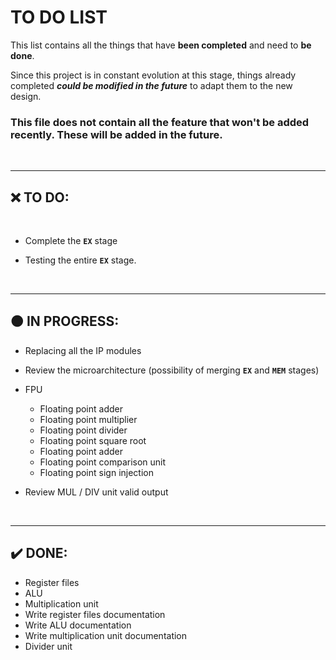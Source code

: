# TO DO LIST

This list contains all the things that have **been completed** and need to **be done**.

Since this project is in constant evolution at this stage, things already completed ***could be modified in the future*** to adapt them to the new design. 

### This file does not contain all the feature that won't be added recently. These will be added in the future.

<br />

---

## ❌ TO DO:

  

<br />

  * Complete the **`EX`** stage
  
  * Testing the entire **`EX`** stage.

<br />

---

## 🟠 IN PROGRESS:

  * Replacing all the IP modules
  * Review the microarchitecture (possibility of merging **`EX`** and **`MEM`** stages)
  * FPU
    * Floating point adder
    * Floating point multiplier
    * Floating point divider
    * Floating point square root
    * Floating point adder
    * Floating point comparison unit
    * Floating point sign injection

  * Review MUL / DIV unit valid output
  
<br />

---

## ✔️ DONE:

  * Register files
  * ALU
  * Multiplication unit
  * Write register files documentation
  * Write ALU documentation
  * Write multiplication unit documentation
  * Divider unit
